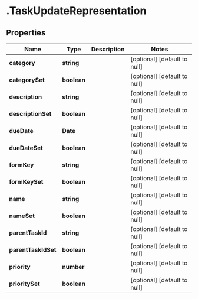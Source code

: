 # .TaskUpdateRepresentation

## Properties
Name | Type | Description | Notes
------------ | ------------- | ------------- | -------------
**category** | **string** |  | [optional] [default to null]
**categorySet** | **boolean** |  | [optional] [default to null]
**description** | **string** |  | [optional] [default to null]
**descriptionSet** | **boolean** |  | [optional] [default to null]
**dueDate** | **Date** |  | [optional] [default to null]
**dueDateSet** | **boolean** |  | [optional] [default to null]
**formKey** | **string** |  | [optional] [default to null]
**formKeySet** | **boolean** |  | [optional] [default to null]
**name** | **string** |  | [optional] [default to null]
**nameSet** | **boolean** |  | [optional] [default to null]
**parentTaskId** | **string** |  | [optional] [default to null]
**parentTaskIdSet** | **boolean** |  | [optional] [default to null]
**priority** | **number** |  | [optional] [default to null]
**prioritySet** | **boolean** |  | [optional] [default to null]


